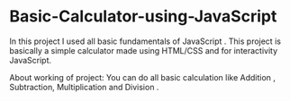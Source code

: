 # Basic-Calculator-using-JavaScript

In this project I used all basic fundamentals of JavaScript .
This project is basically a simple calculator made using HTML/CSS and for interactivity JavaScript.

About working of project:
You can do all basic calculation like Addition , Subtraction, Multiplication and Division .
